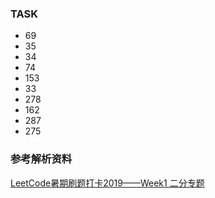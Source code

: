 

### TASK

* 69
* 35
* 34
* 74
* 153
* 33
* 278
* 162
* 287
* 275

### 参考解析资料

[LeetCode暑期刷题打卡2019——Week1 二分专题](https://www.bilibili.com/video/av59202632)